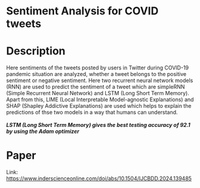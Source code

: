 # Sentiment Analysis for COVID tweets
# Description
Here sentiments of the tweets posted by users in Twitter during COVID-19 pandemic situation are analyzed, whether a tweet belongs to the positive sentiment or negative sentiment. Here two recurrent neural network models (RNN) are used to predict the sentiment of a tweet which are simpleRNN (Simple Recurrent Neural Network) and LSTM (Long Short Term Memory). Apart from this, LIME (Local Interpretable Model-agnostic Explanations) and SHAP (Shapley Addictive Explanations) are used which helps to explain the predictions of thse two models in a way that humans can understand.
<br>
<br>
__*LSTM (Long Short Term Memory) gives the best testing accuracy of 92.1 by using the Adam optimizer*__
<br>
# Paper
Link: https://www.inderscienceonline.com/doi/abs/10.1504/IJCBDD.2024.139485